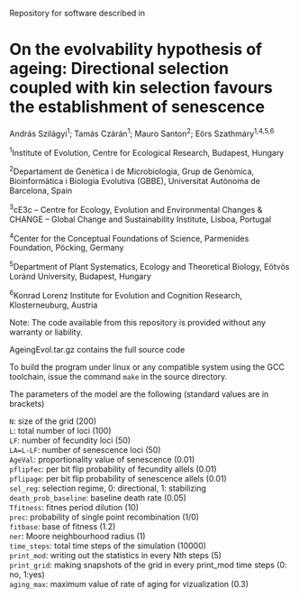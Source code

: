 Repository for software described in

# On the evolvability hypothesis of ageing: Directional selection coupled with kin selection favours the establishment of senescence

András Szilágyi<sup>1</sup>; Tamás Czárán<sup>1</sup>; Mauro Santon<sup>2</sup>; Eörs Szathmáry<sup>1,4,5,6</sup>

<sup>1</sup>Institute of Evolution, Centre for Ecological Research, Budapest, Hungary

<sup>2</sup>Departament de Genètica i de Microbiologia, Grup de Genòmica, Bioinformàtica i Biologia Evolutiva (GBBE), Universitat Autònoma de Barcelona, Spain

<sup>3</sup>cE3c – Centre for Ecology, Evolution and Environmental Changes & CHANGE – Global Change and Sustainability Institute, Lisboa, Portugal

<sup>4</sup>Center for the Conceptual Foundations of Science, Parmenides Foundation, Pöcking, Germany

<sup>5</sup>Department of Plant Systematics, Ecology and Theoretical Biology, Eötvös Loránd University, Budapest, Hungary

<sup>6</sup>Konrad Lorenz Institute for Evolution and Cognition Research, Klosterneuburg, Austria

Note: The code available from this repository is provided without any warranty or liability.

AgeingEvol.tar.gz contains the full source code

To build the program under linux or any compatible system using the GCC toolchain, issue the command `make` in the source directory.

The parameters of the model are the following (standard values are in brackets)

`N`: size of the  grid (200)  
`L`: total number of loci (100)  
`LF`: number of fecundity loci (50)  
`LA=L-LF`: number of senescence loci (50)  
`AgeVal`: proportionality value of senescence (0.01)  
`pflipfec`: per bit flip probability of fecundity allels (0.01)  
`pflipage`: per bit flip probability of senescence allels (0.01)  
`sel_reg`: selection regime, 0: directional, 1: stabilizing  
`death_prob_baseline`: baseline death rate (0.05)  
`Tfitness`: fitnes period dilution (10)  
`prec`: probability of single point recombination (1/0)  
`fitbase`: base of fitness (1.2)  
`ner`: Moore neighbourhood radius (1)  
`time_steps`: total time steps of the simulation (10000)  
`print_mod`: writing out the statistics in every Nth steps (5)  
`print_grid`: making snapshots of the grid in every print_mod time steps (0: no, 1:yes)  
`aging_max`: maximum value of rate of aging for vizualization (0.3)  
